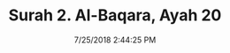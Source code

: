 ---
title       : "Surah 2. Al-Baqara, Ayah 20"
date        : 7/25/2018 2:44:25 PM
draft       : false
type        : "quran"
layout      : "compare"
BookCode    : "CMP"
SurahNumber : "2"
AyahNumber  : "20"
TotalAyah   : "286"
---